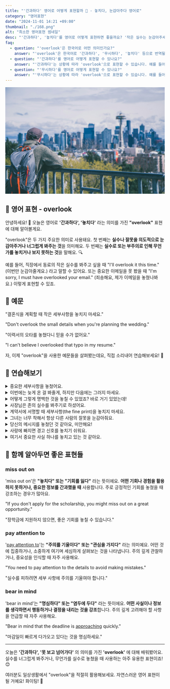 ```yaml
---
title: "'간과하다' 영어로 어떻게 표현할까 🤫 - 놓치다, 눈감아주다 영어로"
category: "영어표현"
date: "2024-11-01 14:21 +09:00"
thumbnail: "./168.png"
alt: "최소한 영어표현 썸네일"
desc: "'간과하다', '놓치다'를 영어로 어떻게 표현하면 좋을까요? '작은 실수는 눈감아주세요.', '중요한 세부사항을 놓쳤어요.' 등을 영어로 표현하는 법을 배워봅시다. 다양한 예문을 통해서 연습하고 본인의 표현으로 만들어 보세요."
faq:
  - question: "'overlook'은 한국어로 어떤 의미인가요?"
    answer: "'overlook'은 한국어로 '간과하다', '무시하다', '놓치다' 등으로 번역될 수 있습니다. 주로 어떤 것을 주의 깊게 보지 않거나, 놓치는 상황에서 사용됩니다."
  - question: "'간과하다'를 영어로 어떻게 표현할 수 있나요?"
    answer: "'간과하다'는 상황에 따라 'overlook'으로 표현할 수 있습니다. 예를 들어, '그의 실수를 간과했어'는 'I overlooked his mistake'로 말할 수 있습니다."
  - question: "'무시하다'를 영어로 어떻게 표현할 수 있나요?"
    answer: "'무시하다'는 상황에 따라 'overlook'으로 표현할 수 있습니다. 예를 들어, '그의 의견을 무시하면 안 돼'는 'You shouldn't overlook his opinion'으로 말할 수 있습니다."
---
```


![도시를 내려다 보고 있는 남성](./168-1.jpg)

## 🌟 영어 표현 - overlook

안녕하세요! 👋 오늘은 영어로 **'간과하다', '놓치다'** 라는 의미를 가진 **"overlook"** 표현에 대해 알아볼게요.

"overlook"은 두 가지 주요한 의미로 사용돼요. 첫 번째는 **실수나 잘못을 의도적으로 눈감아주거나 너그럽게 봐주는 것**을 의미해요. 두 번째는 **실수로 또는 부주의로 인해 무언가를 놓치거나 보지 못하는 것**을 말해요. 🔍

예를 들어, 직장에서 동료의 작은 실수를 봐주고 싶을 때 "I'll overlook it this time." (이번만 눈감아줄게요.) 라고 말할 수 있어요. 또는 중요한 이메일을 못 봤을 때 "I'm sorry, I must have overlooked your email." (죄송해요, 제가 이메일을 놓쳤나봐요.) 이렇게 표현할 수 있죠.

<div 
  data-inline-banner="🎉 새해에는 스픽 AI와 함께 영어 공부하자" 
  data-inline-banner-subtext="설날 특별 할인으로 최대 70% 할인! (~2/3)" 
  data-inline-banner-link="https://app.usespeak.com/kr-ko/sale/kr-affiliate-special/?ref=engple-inline"
  data-inline-banner-caption="해당 링크를 통해 구매시 일정액의 수수료를 지급받습니다.">
</div>

## 📖 예문

"결혼식을 계획할 때 작은 세부사항을 놓치지 마세요."

"Don't overlook the small details when you're planning the wedding."

"이력서의 오타를 놓쳤다니 믿을 수가 없어요."

"I can't believe I overlooked that typo in my resume."

자, 이제 "overlook"을 사용한 예문들을 살펴봤는데요, 직접 소리내어 연습해보세요! 🎯

## 💬 연습해보기

<details>
<summary>중요한 세부사항을 놓쳤어요.</summary>
<span>I overlooked some important details.</span>
</details>

<details>
<summary>이번에는 늦게 온 걸 봐줄게, 하지만 다음에는 그러지 마세요.</summary>
<span>I'll overlook your late arrival this time, but don't let it happen again.</span>
</details>

<details>
<summary>어떻게 그렇게 명백한 것을 놓칠 수 있었죠? 바로 거기 있었는데!</summary>
<span>How could I overlook something so obvious? It was right there!</span>
</details>

<details>
<summary>사장님은 존의 실수를 봐주기로 하셨어요.</summary>
<span>The boss <a href="/blog/in-english/062.decide-to/">decided to</a> overlook John's mistake.</span>
</details>

<details>
<summary>계약서에 서명할 때 세부사항(the fine print)을 놓치지 마세요.</summary>
<span>Don't overlook the fine print when you sign the contract.</span>
</details>

<details>
<summary>그녀는 너무 착해서 항상 다른 사람의 잘못을 눈감아줘요.</summary>
<span>She's too nice - she always overlooks other people's faults.</span>
</details>

<details>
<summary>당신의 메시지를 놓쳤던 것 같아요, 미안해요!</summary>
<span>I must have overlooked your message, sorry about that!</span>
</details>

<details>
<summary>사랑에 빠지면 경고 신호를 놓치기 쉬워요.</summary>
<span>It's easy to overlook the warning signs when you're in love.</span>
</details>

<details>
<summary>여기서 중요한 사실 하나를 놓치고 있는 것 같아요.</summary>
<span>You seem to be overlooking one important fact here.</span>
</details>

## 🤝 함께 알아두면 좋은 표현들

### miss out on

'miss out on'은 **"놓치다" 또는 "기회를 잃다"** 라는 뜻이에요. **어떤 기회나 경험을 활용하지 못하거나, 중요한 정보를 간과했을 때** 사용합니다. 주로 긍정적인 기회를 놓쳤을 때 강조하는 경우가 많아요.

"If you don't apply for the scholarship, you might miss out on a great opportunity."

"장학금에 지원하지 않으면, 좋은 기회를 놓칠 수 있습니다."

### pay attention to

'[pay attention to](/blog/소금-양에-신경써야해-영어표현/)'는 **"주의를 기울이다" 또는 "관심을 가지다"** 라는 의미예요. 어떤 것에 집중하거나, 소중하게 여기며 세심하게 살펴보는 것을 나타냅니다. 주의 깊게 관찰하거나, 중요성을 인식할 때 자주 사용해요.

"You need to pay attention to the details to avoid making mistakes."

"실수를 피하려면 세부 사항에 주의를 기울여야 합니다."

### bear in mind

'bear in mind'는 **"명심하다" 또는 "염두에 두다"** 라는 뜻이에요. **어떤 사실이나 정보를 생각하면서 행동하거나 결정을 내리는 것을 강조**합니다. 주의 깊게 고려해야 할 사항을 언급할 때 자주 사용해요.

"Bear in mind that the deadline is [approaching](/blog/in-english/267.approach/) quickly."

"마감일이 빠르게 다가오고 있다는 것을 명심하세요."

---

오늘은 **'간과하다', '못 보고 넘어가다'** 의 의미를 가진 **'overlook'** 에 대해 배워봤어요. 실수를 너그럽게 봐주거나, 무언가를 실수로 놓쳤을 때 사용하는 아주 유용한 표현이죠! 😊

여러분도 일상생활에서 "overlook"을 적절히 활용해보세요. 자연스러운 영어 표현이 될 거예요! 화이팅! 💪
